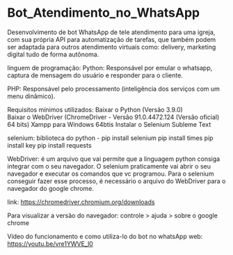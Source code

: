 # Bot_Atendimento_no_WhatsApp

Desenvolvimento de bot WhatsApp de tele atendimento para uma igreja, com sua própria API para automatização de tarefas, que também podem ser adaptada para outros atendimento virtuais como: delivery, marketing digital tudo de forma autônoma.

linguem de programação:
Python: Responsável por emular o whatsapp, captura de mensagem do usuário e responder para o cliente.

PHP: Responsável pelo processamento (inteligência dos serviços com um menu dinâmico).


Requisitos mínimos utilizados:
	Baixar o Python (Versão 3.9.0)	
	Baixar o WebDriver (ChromeDriver - Versão 91.0.4472.124 (Versão oficial) 64 bits)
	Xampp para Windows 64btis
	Instalar o Selenium
	Subleme Text
	
	
selenium: biblioteca do python - pip install selenium
								 pip install times
								 pip install key
								 pip install requests
								 
WebDriver: é um arquivo que vai permite que a linguagem python consiga integrar com o seu navegador. O selenium praticamente vai abrir o seu navegador e executar os comandos que vc programou. Para o selenium conseguir fazer esse processo, é necessário o arquivo do WebDriver para o navegador do google chrome.


link: https://chromedriver.chromium.org/downloads


Para visualizar a versão do navegador:
controle > ajuda > sobre o google chrome


Vídeo do funcionamento e como utiliza-lo do bot no whatsApp web:  https://youtu.be/vre1YWVE_l0
